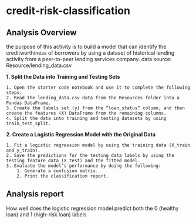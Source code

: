 # credit-risk-classification

## Analysis Overview 
the purpose of this activity is to build a model that can identify the creditworthiness of borrowers by using a dataset of historical lending activity from a peer-to-peer lending services company.
data source: Resource/lending_data.csv

**1. Split the Data into Training and Testing Sets**

  	1. Open the starter code notebook and use it to complete the following steps:
  	2. Read the lending_data.csv data from the Resources folder into a Pandas DataFrame.
  	3. Create the labels set (y) from the “loan_status” column, and then create the features (X) DataFrame from the remaining columns.
  	4. Split the data into training and testing datasets by using train_test_split.


**2. Create a Logistic Regression Model with the Original Data**

	1. Fit a logistic regression model by using the training data (X_train and y_train).
	2. Save the predictions for the testing data labels by using the testing feature data (X_test) and the fitted model.
	3. Evaluate the model’s performance by doing the following:
		1. Generate a confusion matrix.
		2. Print the classification report.

## Analysis report
How well does the logistic regression model predict both the 0 (healthy loan) and 1 (high-risk loan) labels
